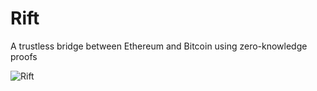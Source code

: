 # Rift

A trustless bridge between Ethereum and Bitcoin using zero-knowledge proofs

![Rift](https://utfs.io/f/fba5931a-c414-4252-b282-633fb4353a59-gtky0k.png)

